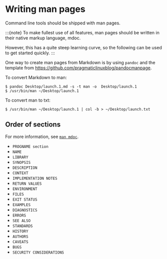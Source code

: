 # Writing man pages

Command line tools should be shipped with man pages.

:::{note}
To make fullest use of all features, man pages should be written in their native markup language, mdoc.

However, this has a quite steep learning curve, so the following can be used to get started quickly.
:::

One way to create man pages from Markdown is by using `pandoc`
and the template from https://github.com/pragmaticlinuxblog/pandocmanpage.

To convert Markdown to man:

```console
$ pandoc Desktop/launch.1.md -s -t man -o  Desktop/launch.1
$ /usr/bin/man ~/Desktop/launch.1
```

To convert man to txt:

```console
$ /usr/bin/man ~/Desktop/launch.1 | col -b > ~/Desktop/launch.txt
```

## Order of sections

For more information, see [`man mdoc`](https://www.freebsd.org/cgi/man.cgi?mdoc).

* `PROGNAME section`
* `NAME`
* `LIBRARY`
* `SYNOPSIS`
* `DESCRIPTION`
* `CONTEXT`
* `IMPLEMENTATION NOTES`
* `RETURN VALUES`
* `ENVIRONMENT`
* `FILES`
* `EXIT STATUS`
* `EXAMPLES`
* `DIAGNOSTICS`
* `ERRORS`
* `SEE ALSO`
* `STANDARDS`
* `HISTORY`
* `AUTHORS`
* `CAVEATS`
* `BUGS`
* `SECURITY CONSIDERATIONS`
